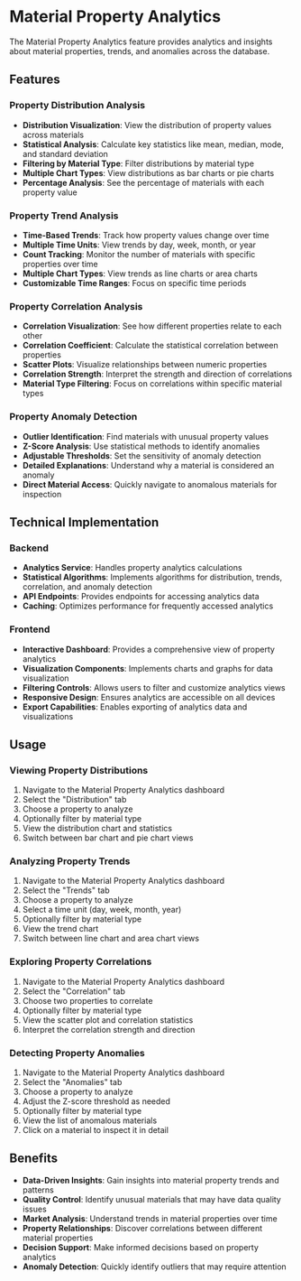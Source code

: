 # Material Property Analytics

The Material Property Analytics feature provides analytics and insights about material properties, trends, and anomalies across the database.

## Features

### Property Distribution Analysis

- **Distribution Visualization**: View the distribution of property values across materials
- **Statistical Analysis**: Calculate key statistics like mean, median, mode, and standard deviation
- **Filtering by Material Type**: Filter distributions by material type
- **Multiple Chart Types**: View distributions as bar charts or pie charts
- **Percentage Analysis**: See the percentage of materials with each property value

### Property Trend Analysis

- **Time-Based Trends**: Track how property values change over time
- **Multiple Time Units**: View trends by day, week, month, or year
- **Count Tracking**: Monitor the number of materials with specific properties over time
- **Multiple Chart Types**: View trends as line charts or area charts
- **Customizable Time Ranges**: Focus on specific time periods

### Property Correlation Analysis

- **Correlation Visualization**: See how different properties relate to each other
- **Correlation Coefficient**: Calculate the statistical correlation between properties
- **Scatter Plots**: Visualize relationships between numeric properties
- **Correlation Strength**: Interpret the strength and direction of correlations
- **Material Type Filtering**: Focus on correlations within specific material types

### Property Anomaly Detection

- **Outlier Identification**: Find materials with unusual property values
- **Z-Score Analysis**: Use statistical methods to identify anomalies
- **Adjustable Thresholds**: Set the sensitivity of anomaly detection
- **Detailed Explanations**: Understand why a material is considered an anomaly
- **Direct Material Access**: Quickly navigate to anomalous materials for inspection

## Technical Implementation

### Backend

- **Analytics Service**: Handles property analytics calculations
- **Statistical Algorithms**: Implements algorithms for distribution, trends, correlation, and anomaly detection
- **API Endpoints**: Provides endpoints for accessing analytics data
- **Caching**: Optimizes performance for frequently accessed analytics

### Frontend

- **Interactive Dashboard**: Provides a comprehensive view of property analytics
- **Visualization Components**: Implements charts and graphs for data visualization
- **Filtering Controls**: Allows users to filter and customize analytics views
- **Responsive Design**: Ensures analytics are accessible on all devices
- **Export Capabilities**: Enables exporting of analytics data and visualizations

## Usage

### Viewing Property Distributions

1. Navigate to the Material Property Analytics dashboard
2. Select the "Distribution" tab
3. Choose a property to analyze
4. Optionally filter by material type
5. View the distribution chart and statistics
6. Switch between bar chart and pie chart views

### Analyzing Property Trends

1. Navigate to the Material Property Analytics dashboard
2. Select the "Trends" tab
3. Choose a property to analyze
4. Select a time unit (day, week, month, year)
5. Optionally filter by material type
6. View the trend chart
7. Switch between line chart and area chart views

### Exploring Property Correlations

1. Navigate to the Material Property Analytics dashboard
2. Select the "Correlation" tab
3. Choose two properties to correlate
4. Optionally filter by material type
5. View the scatter plot and correlation statistics
6. Interpret the correlation strength and direction

### Detecting Property Anomalies

1. Navigate to the Material Property Analytics dashboard
2. Select the "Anomalies" tab
3. Choose a property to analyze
4. Adjust the Z-score threshold as needed
5. Optionally filter by material type
6. View the list of anomalous materials
7. Click on a material to inspect it in detail

## Benefits

- **Data-Driven Insights**: Gain insights into material property trends and patterns
- **Quality Control**: Identify unusual materials that may have data quality issues
- **Market Analysis**: Understand trends in material properties over time
- **Property Relationships**: Discover correlations between different material properties
- **Decision Support**: Make informed decisions based on property analytics
- **Anomaly Detection**: Quickly identify outliers that may require attention
